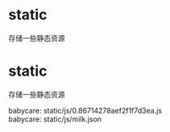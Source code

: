 # static
存储一些静态资源

# static
存储一些静态资源

babycare: static/js/0.86714278aef2f1f7d3ea.js  
babycare: static/js/milk.json  
